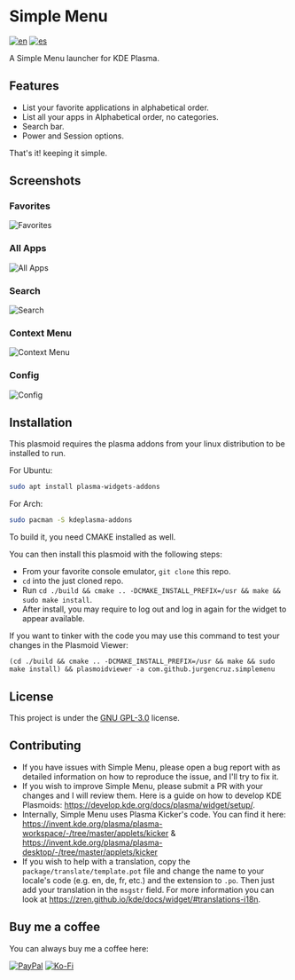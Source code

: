 # Simple Menu

[![en](https://img.shields.io/badge/lang-en-blue.svg)](https://github.com/jurgencruz/simplemenu/blob/master/README.md)
[![es](https://img.shields.io/badge/lang-es-blue.svg)](https://github.com/jurgencruz/simplemenu/blob/master/README.es.md)

A Simple Menu launcher for KDE Plasma.

## Features

- List your favorite applications in alphabetical order.
- List all your apps in Alphabetical order, no categories.
- Search bar.
- Power and Session options.

That's it! keeping it simple.

## Screenshots

### Favorites

![Favorites](https://github.com/jurgencruz/simplemenu/blob/master/img/favorites.png?raw=true)

### All Apps

![All Apps](https://github.com/jurgencruz/simplemenu/blob/master/img/all-apps.png?raw=true)

### Search

![Search](https://github.com/jurgencruz/simplemenu/blob/master/img/search.png?raw=true)

### Context Menu

![Context Menu](https://github.com/jurgencruz/simplemenu/blob/master/img/context-menu.png?raw=true)

### Config

![Config](https://github.com/jurgencruz/simplemenu/blob/master/img/config.png?raw=true)

## Installation

This plasmoid requires the plasma addons from your linux distribution to be installed to run.

For Ubuntu:

```bash
sudo apt install plasma-widgets-addons
```

For Arch:

```bash
sudo pacman -S kdeplasma-addons
```

To build it, you need CMAKE installed as well.

You can then install this plasmoid with the following steps:

- From your favorite console emulator, `git clone` this repo.
- `cd` into the just cloned repo.
- Run `cd ./build && cmake .. -DCMAKE_INSTALL_PREFIX=/usr && make && sudo make install`.
- After install, you may require to log out and log in again for the widget to appear available.

If you want to tinker with the code you may use this command to test your changes in the Plasmoid Viewer:

`(cd ./build && cmake .. -DCMAKE_INSTALL_PREFIX=/usr && make && sudo make install) && plasmoidviewer -a com.github.jurgencruz.simplemenu`

## License

This project is under the [GNU GPL-3.0](https://choosealicense.com/licenses/gpl-3.0/) license.

## Contributing

- If you have issues with Simple Menu, please open a bug report with as detailed information on how to reproduce the
  issue, and I'll try to fix it.
- If you wish to improve Simple Menu, please submit a PR with your changes and I will review them. Here is a guide on
  how to develop KDE Plasmoids: https://develop.kde.org/docs/plasma/widget/setup/.
- Internally, Simple Menu uses Plasma Kicker's code. You can find it
  here: https://invent.kde.org/plasma/plasma-workspace/-/tree/master/applets/kicker & https://invent.kde.org/plasma/plasma-desktop/-/tree/master/applets/kicker
- If you wish to help with a translation, copy the `package/translate/template.pot` file and change the name to your
  locale's code (e.g. en, de, fr, etc.) and the extension to `.po`. Then just add your translation in the `msgstr`
  field. For more information you can look at https://zren.github.io/kde/docs/widget/#translations-i18n.

## Buy me a coffee

You can always buy me a coffee here:

[![PayPal](https://img.shields.io/badge/PayPal-Donate-blue.svg?logo=paypal&style=for-the-badge)](https://www.paypal.com/donate/?business=AKVCM878H36R6&no_recurring=0&item_name=Buy+me+a+coffee&currency_code=USD)
[![Ko-Fi](https://img.shields.io/badge/Ko--fi-Donate-blue.svg?logo=kofi&style=for-the-badge)](https://ko-fi.com/jurgencruz)
